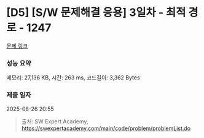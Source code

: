 # [D5] [S/W 문제해결 응용] 3일차 - 최적 경로 - 1247 

[문제 링크](https://swexpertacademy.com/main/code/problem/problemDetail.do?contestProbId=AV15OZ4qAPICFAYD) 

### 성능 요약

메모리: 27,136 KB, 시간: 263 ms, 코드길이: 3,362 Bytes

### 제출 일자

2025-08-26 20:55



> 출처: SW Expert Academy, https://swexpertacademy.com/main/code/problem/problemList.do